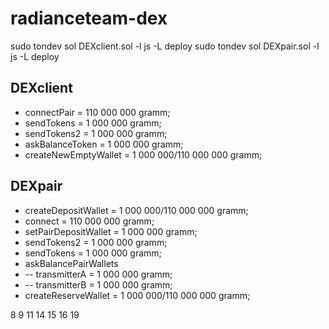 # radianceteam-dex



sudo tondev sol DEXclient.sol -l js -L deploy
sudo tondev sol DEXpair.sol -l js -L deploy



DEXclient
---------
* connectPair          = 110 000 000 gramm;
* sendTokens            = 1 000 000 gramm;
* sendTokens2           = 1 000 000 gramm;
* askBalanceToken       = 1 000 000 gramm;
* createNewEmptyWallet  = 1 000 000/110 000 000 gramm;

DEXpair
-------
* createDepositWallet   = 1 000 000/110 000 000 gramm;
* connect               = 110 000 000 gramm;
* setPairDepositWallet  = 1 000 000 gramm;
* sendTokens2           = 1 000 000 gramm;
* sendTokens            = 1 000 000 gramm;
* askBalancePairWallets
* -- transmitterA       = 1 000 000 gramm;
* -- transmitterB       = 1 000 000 gramm;
* createReserveWallet   = 1 000 000/110 000 000 gramm;



8 9 11 14 15 16 19